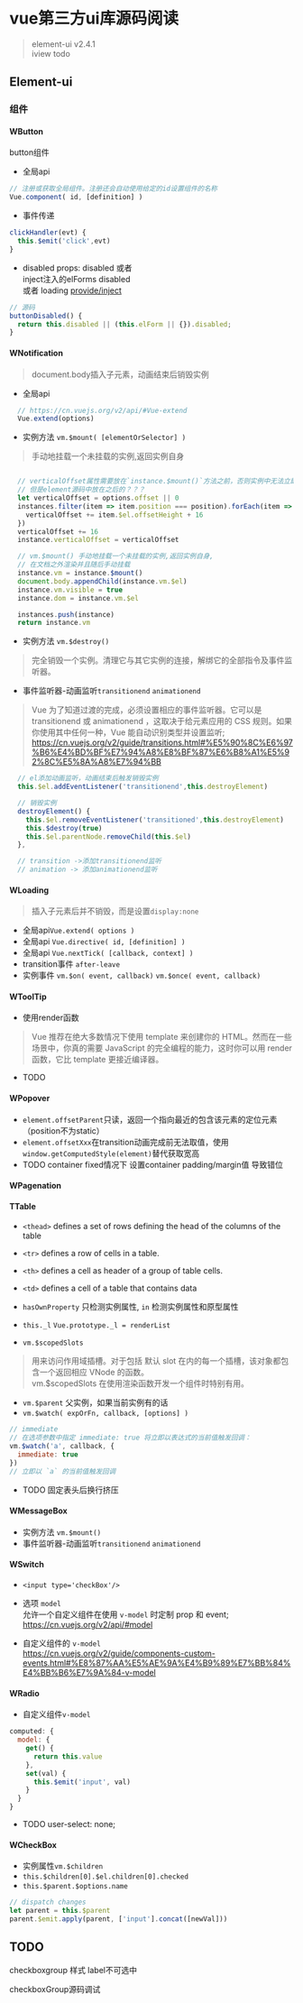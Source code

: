 # vue第三方ui库源码阅读
> element-ui v2.4.1      
> iview todo

## Element-ui
### 组件
#### WButton
button组件
- 全局api
```js
// 注册或获取全局组件。注册还会自动使用给定的id设置组件的名称
Vue.component( id, [definition] )

```
- 事件传递
```js
clickHandler(evt) {
  this.$emit('click',evt)
}
```

- disabled
props: disabled 或者     
inject注入的elForms disabled      
或者 loading
[provide/inject](https://cn.vuejs.org/v2/api/#provide-inject)
```js
// 源码
buttonDisabled() {
  return this.disabled || (this.elForm || {}).disabled;
}

```

#### WNotification
> document.body插入子元素，动画结束后销毁实例
- 全局api 
```js
  // https://cn.vuejs.org/v2/api/#Vue-extend
  Vue.extend(options)

```

- 实例方法 `vm.$mount( [elementOrSelector] )`    
>  手动地挂载一个未挂载的实例,返回实例自身        
```js

  // verticalOffset属性需要放在`instance.$mount()`方法之前，否则实例中无法立即获取到（created和mounted生命周期中）
  // 但是element源码中放在之后的？？？
  let verticalOffset = options.offset || 0
  instances.filter(item => item.position === position).forEach(item => {
    verticalOffset += item.$el.offsetHeight + 16
  })
  verticalOffset += 16
  instance.verticalOffset = verticalOffset

  // vm.$mount() 手动地挂载一个未挂载的实例,返回实例自身,
  // 在文档之外渲染并且随后手动挂载
  instance.vm = instance.$mount()
  document.body.appendChild(instance.vm.$el)
  instance.vm.visible = true
  instance.dom = instance.vm.$el

  instances.push(instance)
  return instance.vm

```

- 实例方法 `vm.$destroy()`
> 完全销毁一个实例。清理它与其它实例的连接，解绑它的全部指令及事件监听器。


- 事件监听器-动画监听`transitionend` `animationend`
> Vue 为了知道过渡的完成，必须设置相应的事件监听器。它可以是 transitionend 或 animationend ，这取决于给元素应用的 CSS 规则。如果你使用其中任何一种，Vue 能自动识别类型并设置监听;
https://cn.vuejs.org/v2/guide/transitions.html#%E5%90%8C%E6%97%B6%E4%BD%BF%E7%94%A8%E8%BF%87%E6%B8%A1%E5%92%8C%E5%8A%A8%E7%94%BB
```js
  // el添加动画监听，动画结束后触发销毁实例
  this.$el.addEventListener('transitionend',this.destroyElement)

  // 销毁实例
  destroyElement() {
    this.$el.removeEventListener('transitioned',this.destroyElement)
    this.$destroy(true)
    this.$el.parentNode.removeChild(this.$el)
  },

  // transition ->添加transitionend监听
  // animation -> 添加animationend监听

```

#### WLoading
> 插入子元素后并不销毁，而是设置`display:none`

- 全局api`Vue.extend( options )`
- 全局api `Vue.directive( id, [definition] )`
- 全局api `Vue.nextTick( [callback, context] )`
- transition事件 `after-leave`
- 实例事件 `vm.$on( event, callback)` `vm.$once( event, callback)`

#### WToolTip
- 使用render函数 
> Vue 推荐在绝大多数情况下使用 template 来创建你的 HTML。然而在一些场景中，你真的需要 JavaScript 的完全编程的能力，这时你可以用 render 函数，它比 template 更接近编译器。
- TODO 

#### WPopover
- `element.offsetParent`只读，返回一个指向最近的包含该元素的定位元素（position不为static）
- `element.offsetXxx`在transition动画完成前无法取值，使用`window.getComputedStyle(element)`替代获取宽高
- TODO container fixed情况下 设置container padding/margin值 导致错位

#### WPagenation

#### TTable
- `<thead>` defines a set of rows defining the head of the columns of the table
- `<tr>` defines a row of cells in a table.
- `<th>` defines a cell as header of a group of table cells.
- `<td>` defines a cell of a table that contains data
- `hasOwnProperty` 只检测实例属性, `in` 检测实例属性和原型属性
- `this._l` `Vue.prototype._l = renderList`

- `vm.$scopedSlots`
> 用来访问作用域插槽。对于包括 默认 slot 在内的每一个插槽，该对象都包含一个返回相应 VNode 的函数。    
> vm.$scopedSlots 在使用渲染函数开发一个组件时特别有用。
- `vm.$parent` 父实例，如果当前实例有的话
- `vm.$watch( expOrFn, callback, [options] )`
```js
// immediate
// 在选项参数中指定 immediate: true 将立即以表达式的当前值触发回调：
vm.$watch('a', callback, {
  immediate: true
})
// 立即以 `a` 的当前值触发回调

```
- TODO 固定表头后换行挤压

#### WMessageBox
- 实例方法 `vm.$mount()`
- 事件监听器-动画监听`transitionend` `animationend`

#### WSwitch
- `<input type='checkBox'/>`

- 选项 `model`    
允许一个自定义组件在使用 `v-model` 时定制 prop 和 event;    
https://cn.vuejs.org/v2/api/#model      

- 自定义组件的 `v-model`    
https://cn.vuejs.org/v2/guide/components-custom-events.html#%E8%87%AA%E5%AE%9A%E4%B9%89%E7%BB%84%E4%BB%B6%E7%9A%84-v-model

#### WRadio
- 自定义组件`v-model`
```js
computed: {
  model: {
    get() {
      return this.value
    },
    set(val) {
      this.$emit('input', val)
    }
  }
}
```
- TODO user-select: none;

#### WCheckBox
- 实例属性`vm.$children`
- `this.$children[0].$el.children[0].checked`   
- `this.$parent.$options.name`
```js
// dispatch changes
let parent = this.$parent
parent.$emit.apply(parent, ['input'].concat([newVal]))

```
## TODO
checkboxgroup 样式
label不可选中

checkboxGroup源码调试